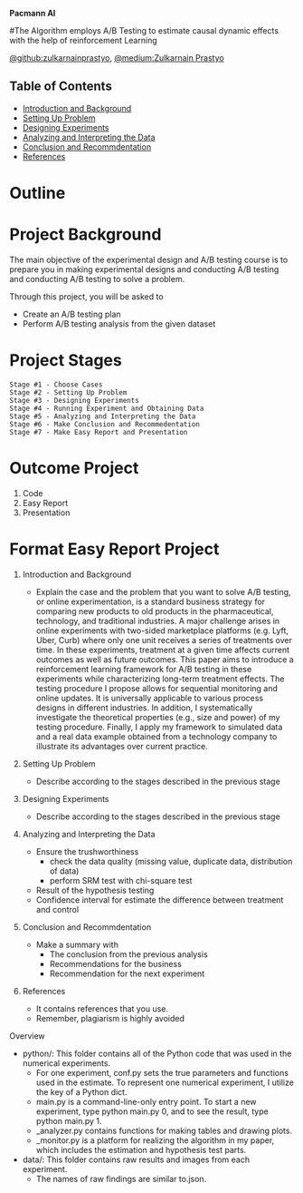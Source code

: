 **Pacmann AI**

#The Algorithm employs A/B Testing to estimate causal dynamic effects with the help of reinforcement Learning

[@github:zulkarnainprastyo](https://github.com/zulkarnainprastyo), [@medium:Zulkarnain Prastyo](https://medium.com/@zulkarnain.prastyoumb23093)

## Table of Contents

* [Introduction and Background](#introduction-and-background)
* [Setting Up Problem](#setting-up-problem) 
* [Designing Experiments](#designing-experiments)
* [Analyzing and Interpreting the Data](#analyzing-and-interpreting-the-data)
* [Conclusion and Recommdentation](#conclusion-and-recommdentation)
* [References](#references)

# Outline

# Project Background 
The main objective of the experimental design and A/B testing course is to prepare you in making experimental designs and conducting A/B testing and conducting A/B testing to solve a problem.

Through this project, you will be asked to
 * Create an A/B testing plan
 * Perform A/B testing analysis from the given dataset

# Project Stages
    Stage #1 - Choose Cases
    Stage #2 - Setting Up Problem
    Stage #3 - Designing Experiments
    Stage #4 - Running Experiment and Obtaining Data
    Stage #5 - Analyzing and Interpreting the Data
    Stage #6 - Make Conclusion and Recommedentation
    Stage #7 - Make Easy Report and Presentation

# Outcome Project
1. Code
2. Easy Report
3. Presentation

# Format Easy Report Project
 1. Introduction and Background
    * Explain the case and the problem that you want to solve
A/B testing, or online experimentation, is a standard business strategy for comparing new products to old products in the pharmaceutical, technology, and traditional industries. A major challenge arises in online experiments with two-sided marketplace platforms (e.g. Lyft, Uber, Curb) where only one unit receives a series of treatments over time. In these experiments, treatment at a given time affects current outcomes as well as future outcomes. This paper aims to introduce a reinforcement learning framework for A/B testing in these experiments while characterizing long-term treatment effects. The testing procedure I propose allows for sequential monitoring and online updates. It is universally applicable to various process designs in different industries. In addition, I systematically investigate the theoretical properties (e.g., size and power) of my testing procedure. Finally, I apply my framework to simulated data and a real data example obtained from a technology company to illustrate its advantages over current practice.



 2. Setting Up Problem
    * Describe according to the stages described in the previous stage

 3. Designing Experiments
    * Describe according to the stages described in the previous stage

 4. Analyzing and Interpreting the Data
    * Ensure the trushworthiness
        * check the data quality (missing value, duplicate data, distribution of data)
        * perform SRM test with chi-square test
    * Result of the hypothesis testing
    * Confidence interval for estimate the difference between treatment and control

 5. Conclusion and Recommdentation
    * Make a summary with
        * The conclusion from the previous analysis
        * Recommendations for the business
        * Recommendation for the next experiment

 6. References
    * It contains references that you use.
    * Remember, plagiarism is highly avoided

Overview
* python/: This folder contains all of the Python code that was used in the numerical experiments.
   * For one experiment, conf.py sets the true parameters and functions used in the estimate. To represent one numerical experiment, I utilize the key of a Python dict.
   * main.py is a command-line-only entry point. To start a new experiment, type python main.py 0, and to see the result, type python main.py 1. 
   * _analyzer.py contains functions for making tables and drawing plots. 
   * _monitor.py is a platform for realizing the algorithm in my paper, which includes the estimation and hypothesis test parts.
* data/: This folder contains raw results and images from each experiment.
   * The names of raw findings are similar to.json.
